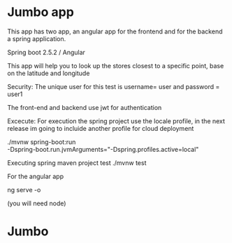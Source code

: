 # Jumbo app

This app has two app, an angular app for the frontend and for the backend a spring application.

Spring boot 2.5.2 / 
Angular

This app will help you to look up the stores closest to a specific point, base on the latitude and longitude

Security:
The unique user for this test is username= user and password = user1

The front-end and backend use jwt for authentication 

Excecute:
For execution the spring project use the locale profile, in the next release im going to incluide another profile for cloud deployment

./mvnw spring-boot:run \
  -Dspring-boot.run.jvmArguments="-Dspring.profiles.active=local"

Executing  spring maven project test
./mvnw test


For the angular app

ng serve -o

(you will need node)





# Jumbo
